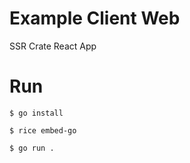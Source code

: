 # Example Client Web

SSR Crate React App

# Run

```console
$ go install
```

```console
$ rice embed-go
```

```console
$ go run .
```
